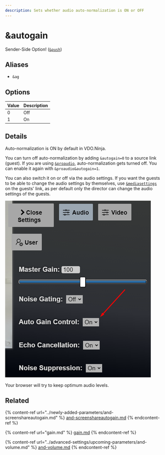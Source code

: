 ```yaml
---
description: Sets whether audio auto-normalization is ON or OFF
---
```


# \&autogain

Sender-Side Option! ([`&push`](push.md))

## Aliases

* `&ag`

## Options

| Value | Description |
| ----- | ----------- |
| 0     | Off         |
| 1     | On          |

## Details

Auto-normalization is ON by default in VDO.Ninja.

You can turn off auto-normalization by adding `&autogain=0` to a source link (guest). If you are using [`&proaudio`](../advanced-settings/audio-parameters/and-proaudio.md), auto-normalization gets turned off. You can enable it again with `&proaudio&autogain=1`.

You can also switch it on or off via the audio settings. If you want the guests to be able to change the audio settings by themselves, use [`&mediasettings`](../newly-added-parameters/and-mediasettings.md) on the guests' link, as per default only the director can change the audio settings of the guests.

![](<../.gitbook/assets/image (90) (3).png>)

Your browser will try to keep optimum audio levels.

## Related

{% content-ref url="../newly-added-parameters/and-screenshareautogain.md" %}
[and-screenshareautogain.md](../newly-added-parameters/and-screenshareautogain.md)
{% endcontent-ref %}

{% content-ref url="gain.md" %}
[gain.md](gain.md)
{% endcontent-ref %}

{% content-ref url="../advanced-settings/upcoming-parameters/and-volume.md" %}
[and-volume.md](../advanced-settings/upcoming-parameters/and-volume.md)
{% endcontent-ref %}
